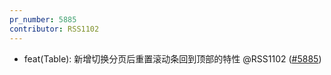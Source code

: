 ```yaml
---
pr_number: 5885
contributor: RSS1102
---
```


- feat(Table): 新增切换分页后重置滚动条回到顶部的特性 @RSS1102 ([#5885](https://github.com/Tencent/tdesign-vue-next/pull/5885))
